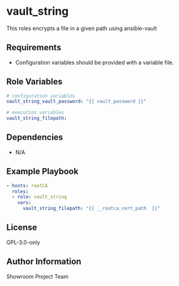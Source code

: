 vault_string
=========

This roles encrypts a file in a given path using ansible-vault

Requirements
------------

- Configuration variables should be provided with a variable file.

Role Variables
--------------

```yaml
# configuration variables
vault_string_vault_password: "{{ vault_password }}"

# execution variables
vault_string_filepath:
```

Dependencies
------------

- N/A

Example Playbook
----------------

```yaml
- hosts: rootCA
  roles:
  - role: vault_string
    vars:
      vault_string_filepath: "{{ __rootca_cert_path  }}"
```

License
-------

GPL-3.0-only

Author Information
------------------

Showroom Project Team
